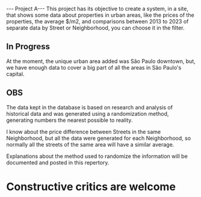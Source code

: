--- Project A---
This project has its objective to create a system, in a site, that shows some data about properties in urban areas, like the prices of the properties, the average $/m2, and comparisons between 2013 to 2023 of separate data by Street or Neighborhood, you can choose it in the filter.

## In Progress
At the moment, the unique urban area added was São Paulo downtown, but, we have enough data to cover a big part of all the areas in São Paulo's capital.

## OBS
The data kept in the database is based on research and analysis of historical data and was generated using a randomization method, generating numbers the nearest possible to reality.

I know about the price difference between Streets in the same Neighborhood, but all the data were generated for each Neighborhood, so normally all the streets of the same area will have a similar average.

Explanations about the method used to randomize the information will be documented and posted in this repertory.

# Constructive critics are welcome